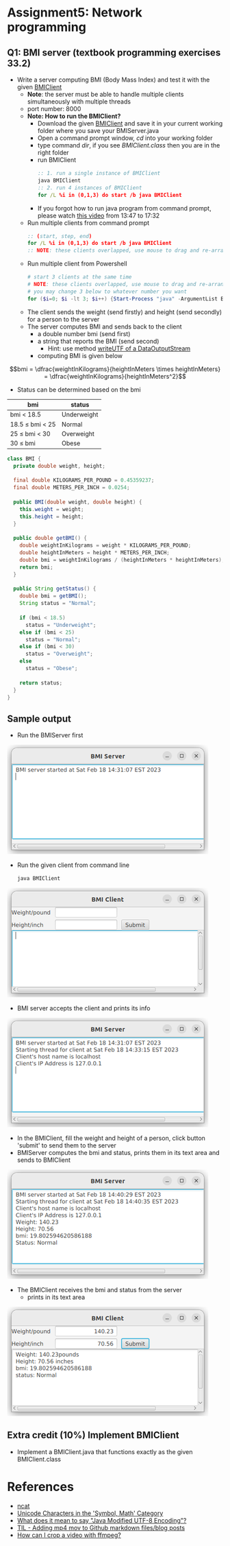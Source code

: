 # Assignment5: Network programming

## Q1: BMI server (textbook programming exercises 33.2)

- Write a server computing BMI (Body Mass Index) and test it with the given [BMIClient](./code/BMIClient.class)
  - **Note**: the server must be able to handle multiple clients simultaneously with multiple threads
  - port number: 8000
  - **Note: How to run the BMIClient?**
    - Download the given [BMIClient](./code/BMIClient.class) and save it in your current working folder where you save your BMIServer.java
    - Open a command prompt window, *cd* into your working folder
    - type command *dir*, if you see *BMIClient.class* then you are in the right folder
    - run BMIClient
      ```cmd
      :: 1. run a single instance of BMIClient
      java BMIClient
      :: 2. run 4 instances of BMIClient
      for /L %i in (0,1,3) do start /b java BMIClient
      ```
    - If you forgot how to run java program from command prompt, please watch [this video]((https://youtu.be/oWIGI9AUYqU)) from 13:47 to 17:32
  - Run multiple clients from command prompt
    ```cmd
    :: (start, step, end)
    for /L %i in (0,1,3) do start /b java BMIClient
    :: NOTE: these clients overlapped, use mouse to drag and re-arrange
    ```
  - Run multiple client from Powershell
    ```powershell
    # start 3 clients at the same time
    # NOTE: these clients overlapped, use mouse to drag and re-arrange
    # you may change 3 below to whatever number you want
    for ($i=0; $i -lt 3; $i++) {Start-Process "java" -ArgumentList BMIClient -NoNewWindow}
    ```
  - The client sends the weight (send firstly) and height (send secondly) for a person to the server 
  - The server computes BMI  and sends back to the client
    - a double number bmi (send first)
    - a string that reports the BMI (send second)
      - Hint: use method [writeUTF of a DataOutputStream](https://devdocs.io/openjdk~11/java.base/java/io/dataoutputstream)
    - computing BMI is given below

$$bmi = \dfrac{weightInKilograms}{heightInMeters \times heightInMeters} = \dfrac{weightInKilograms}{heightInMeters^2}$$

- Status can be determined based on the bmi

| bmi             | status      |
| --------------- | ----------- |
| bmi < 18.5      | Underweight |
| 18.5 ≤ bmi < 25 | Normal      |
| 25 ≤ bmi < 30   | Overweight  |
| 30 ≤ bmi        | Obese       |

```java
class BMI {
  private double weight, height;

  final double KILOGRAMS_PER_POUND = 0.45359237;
  final double METERS_PER_INCH = 0.0254;

  public BMI(double weight, double height) {
    this.weight = weight;
    this.height = height;
  }

  public double getBMI() {
    double weightInKilograms = weight * KILOGRAMS_PER_POUND;
    double heightInMeters = height * METERS_PER_INCH;
    double bmi = weightInKilograms / (heightInMeters * heightInMeters);
    return bmi;
  }

  public String getStatus() {
    double bmi = getBMI();
    String status = "Normal";

    if (bmi < 18.5)
      status = "Underweight";
    else if (bmi < 25)
      status = "Normal";
    else if (bmi < 30)
      status = "Overweight";
    else
      status = "Obese";

    return status;
  }
}
```

Sample output
---
- Run the BMIServer first

![bmi server started](./images/bmiserver1.png)

- Run the given client from command line 
  ```bash
  java BMIClient
  ```

![bmi client started](./images/bmiclient1.png)

- BMI server accepts the client and prints its info

![bmi server accepted client](./images/bmiserver2.png)

- In the BMIClient, fill the weight and height of a person, click button 'submit' to send them to the server
- BMIServer computes the bmi and status, prints them in its text area and sends to BMIClient

![bmi server computes bmi](images/bmiserver3.png)

- The BMIClient receives the bmi and status from the server
  - prints in its text area

![bmi client receives and prints bmi and status](images/bmiclient2.png)

## Extra credit (10%) Implement BMIClient
- Implement a BMIClient.java that functions exactly as the given BMIClient.class


# References
- [ncat](https://nmap.org/ncat/)
- [Unicode Characters in the 'Symbol, Math' Category](https://www.classe.cornell.edu/~dms79/LectureNotes/formulae/list-of-math-symbols-extended.htm)
- [What does it mean to say "Java Modified UTF-8 Encoding"?](https://stackoverflow.com/questions/7921016/what-does-it-mean-to-say-java-modified-utf-8-encoding)
- [TIL - Adding mp4 mov to Github markdown files/blog posts](https://sbulav.github.io/til/til-adding-video-to-github-markdown/)
- [How can I crop a video with ffmpeg?](https://video.stackexchange.com/questions/4563/how-can-i-crop-a-video-with-ffmpeg)